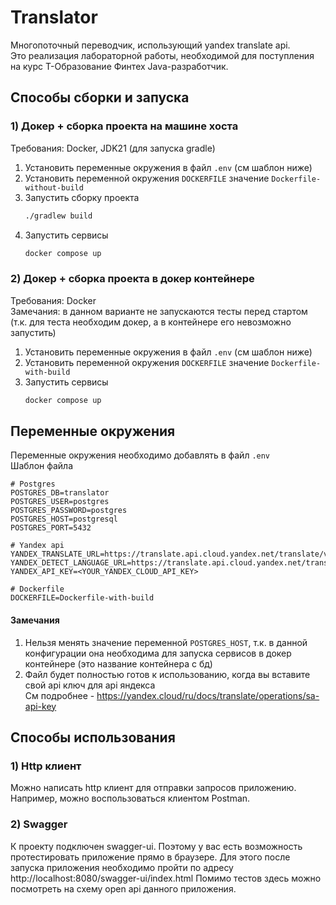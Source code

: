 # Translator

Многопоточный переводчик, использующий yandex translate api. \
Это реализация лабораторной работы, необходимой для поступления на курс Т-Образование Финтех Java-разработчик.

## Способы сборки и запуска

### 1) Докер + сборка проекта на машине хоста

Требования: Docker, JDK21 (для запуска gradle)

1. Установить переменные окружения в файл `.env` (см шаблон ниже)
2. Установить переменной окружения `DOCKERFILE` значение `Dockerfile-without-build`
3. Запустить сборку проекта
    ```bash
    ./gradlew build
    ```
4. Запустить сервисы
    ```bash
    docker compose up
    ```

### 2) Докер + сборка проекта в докер контейнере

Требования: Docker \
Замечания: в данном варианте не запускаются тесты перед стартом (т.к. для теста необходим докер, а в контейнере его
невозможно запустить)

1. Установить переменные окружения в файл `.env` (см шаблон ниже)
2. Установить переменной окружения `DOCKERFILE` значение `Dockerfile-with-build`
3. Запустить сервисы
    ```bash
    docker compose up
    ```

## Переменные окружения

Переменные окружения необходимо добавлять в файл `.env` \
Шаблон файла

```text
# Postgres
POSTGRES_DB=translator
POSTGRES_USER=postgres
POSTGRES_PASSWORD=postgres
POSTGRES_HOST=postgresql
POSTGRES_PORT=5432

# Yandex api
YANDEX_TRANSLATE_URL=https://translate.api.cloud.yandex.net/translate/v2/translate
YANDEX_DETECT_LANGUAGE_URL=https://translate.api.cloud.yandex.net/translate/v2/detect
YANDEX_API_KEY=<YOUR_YANDEX_CLOUD_API_KEY>

# Dockerfile
DOCKERFILE=Dockerfile-with-build
```

#### Замечания

1. Нельзя менять значение переменной `POSTGRES_HOST`, т.к. в данной конфигурации она необходима для запуска сервисов в
   докер контейнере (это название контейнера с бд)
2. Файл будет полностью готов к использованию, когда вы вставите свой api ключ для api яндекса \
   См подробнее - https://yandex.cloud/ru/docs/translate/operations/sa-api-key

## Способы использования

### 1) Http клиент

Можно написать http клиент для отправки запросов приложению. Например, можно воспользоваться клиентом Postman.

### 2) Swagger

К проекту подключен swagger-ui.
Поэтому у вас есть возможность протестировать приложение прямо в браузере.
Для этого после запуска приложения необходимо пройти по адресу http://localhost:8080/swagger-ui/index.html
Помимо тестов здесь можно посмотреть на схему open api данного приложения.